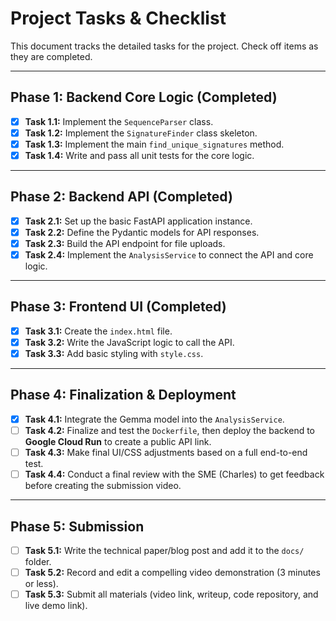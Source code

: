 # Project Tasks & Checklist

This document tracks the detailed tasks for the project. Check off items as they are completed.

---

## Phase 1: Backend Core Logic (Completed)

- [x] **Task 1.1:** Implement the `SequenceParser` class.
- [x] **Task 1.2:** Implement the `SignatureFinder` class skeleton.
- [x] **Task 1.3:** Implement the main `find_unique_signatures` method.
- [x] **Task 1.4:** Write and pass all unit tests for the core logic.

---

## Phase 2: Backend API (Completed)

- [x] **Task 2.1:** Set up the basic FastAPI application instance.
- [x] **Task 2.2:** Define the Pydantic models for API responses.
- [x] **Task 2.3:** Build the API endpoint for file uploads.
- [x] **Task 2.4:** Implement the `AnalysisService` to connect the API and core logic.

---

## Phase 3: Frontend UI (Completed)

- [x] **Task 3.1:** Create the `index.html` file.
- [x] **Task 3.2:** Write the JavaScript logic to call the API.
- [x] **Task 3.3:** Add basic styling with `style.css`.

---

## Phase 4: Finalization & Deployment

- [x] **Task 4.1:** Integrate the Gemma model into the `AnalysisService`.
- [ ] **Task 4.2:** Finalize and test the `Dockerfile`, then deploy the backend to **Google Cloud Run** to create a public API link.
- [ ] **Task 4.3:** Make final UI/CSS adjustments based on a full end-to-end test.
- [ ] **Task 4.4:** Conduct a final review with the SME (Charles) to get feedback before creating the submission video.

---

## Phase 5: Submission

- [ ] **Task 5.1:** Write the technical paper/blog post and add it to the `docs/` folder.
- [ ] **Task 5.2:** Record and edit a compelling video demonstration (3 minutes or less).
- [ ] **Task 5.3:** Submit all materials (video link, writeup, code repository, and live demo link).